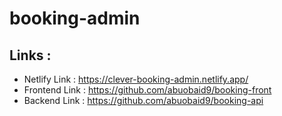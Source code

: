# booking-admin

## Links :

- Netlify Link : https://clever-booking-admin.netlify.app/
- Frontend Link : https://github.com/abuobaid9/booking-front
- Backend Link : https://github.com/abuobaid9/booking-api

